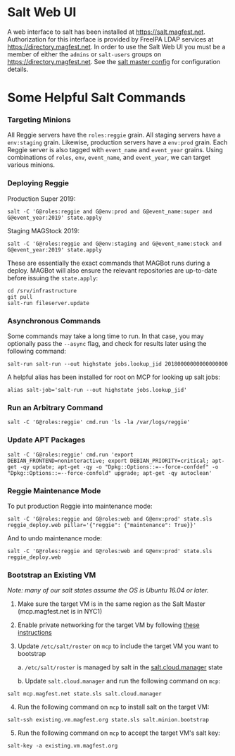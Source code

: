 # Salt Web UI

A web interface to salt has been installed at https://salt.magfest.net.
Authorization for this interface is provided by FreeIPA LDAP services at
https://directory.magfest.net. In order to use the Salt Web UI you must be
a member of either the `admins` or `salt-users` groups on
https://directory.magfest.net. See the
[salt master config](/magfest_state/salt/master/files/salt_master.yaml)
for configuration details.


# Some Helpful Salt Commands

### Targeting Minions
All Reggie servers have the `roles:reggie` grain. All staging servers have
a `env:staging` grain. Likewise, production servers have a `env:prod` grain.
Each Reggie server is also tagged with `event_name` and `event_year`
grains. Using combinations of `roles`, `env`, `event_name`, and `event_year`,
we can target various minions.

### Deploying Reggie
Production Super 2019:
```
salt -C 'G@roles:reggie and G@env:prod and G@event_name:super and G@event_year:2019' state.apply
```

Staging MAGStock 2019:
```
salt -C 'G@roles:reggie and G@env:staging and G@event_name:stock and G@event_year:2019' state.apply
```

These are essentially the exact commands that MAGBot runs during a deploy.
MAGBot will also ensure the relevant repositories are up-to-date before
issuing the `state.apply`:
```
cd /srv/infrastructure
git pull
salt-run fileserver.update
```

### Asynchronous Commands
Some commands may take a long time to run. In that case, you may optionally
pass the `--async` flag, and check for results later using the following command:
```
salt-run salt-run --out highstate jobs.lookup_jid 20180000000000000000
```

A helpful alias has been installed for root on MCP for looking up salt jobs:
```
alias salt-job='salt-run --out highstate jobs.lookup_jid'
```

### Run an Arbitrary Command
```
salt -C 'G@roles:reggie' cmd.run 'ls -la /var/logs/reggie'
```

### Update APT Packages
```
salt -C 'G@roles:reggie' cmd.run 'export DEBIAN_FRONTEND=noninteractive; export DEBIAN_PRIORITY=critical; apt-get -qy update; apt-get -qy -o "Dpkg::Options::=--force-confdef" -o "Dpkg::Options::=--force-confold" upgrade; apt-get -qy autoclean'
```

### Reggie Maintenance Mode

To put production Reggie into maintenance mode:
```
salt -C 'G@roles:reggie and G@roles:web and G@env:prod' state.sls reggie_deploy.web pillar='{"reggie": {"maintenance": True}}'
```

And to undo maintenance mode:
```
salt -C 'G@roles:reggie and G@roles:web and G@env:prod' state.sls reggie_deploy.web
```

### Bootstrap an Existing VM

_Note: many of our salt states assume the OS is Ubuntu 16.04 or later._

1. Make sure the target VM is in the same region as the Salt Master (mcp.magfest.net is in NYC1)
2. Enable private networking for the target VM by following [these instructions](https://www.digitalocean.com/docs/networking/private-networking/how-to/enable/)
3. Update `/etc/salt/roster` on `mcp` to include the target VM you want to bootstrap

    a. `/etc/salt/roster` is managed by salt in the [salt.cloud.manager](https://github.com/magfest/infrastructure/blob/master/magfest_state/salt/cloud/manager.sls) state

    b. Update `salt.cloud.manager` and run the following command on `mcp`:
```
salt mcp.magfest.net state.sls salt.cloud.manager
```
4. Run the following command on `mcp` to install salt on the target VM:
```
salt-ssh existing.vm.magfest.org state.sls salt.minion.bootstrap
```
5. Run the following command on `mcp` to accept the target VM's salt key:
```
salt-key -a existing.vm.magfest.org
```

